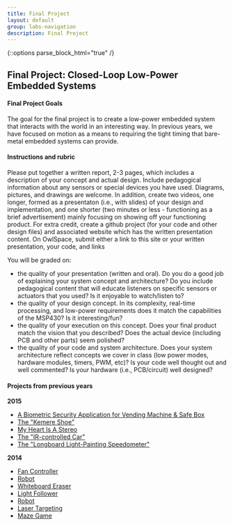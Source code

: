 ```yaml
---
title: Final Project
layout: default
group: labs-navigation
description: Final Project
---
```


{::options parse_block_html="true" /}

## Final Project: Closed-Loop Low-Power Embedded Systems

#### Final Project Goals
The goal for the final project is to create a low-power embedded system that interacts with the
world in an interesting way. In previous years, we have focused on motion as a means to
requiring the tight timing that bare-metal embedded systems can provide.

#### Instructions and rubric
Please put together a written report, 2-3 pages, which includes a description of your concept
and actual design. Include pedagogical information about any sensors or special devices you
have used. Diagrams, pictures, and drawings are welcome. In addition, create two videos, one
longer, formed as a presentaton (i.e., with slides) of your design and implementation, and one
shorter (two minutes or less - functioning as a brief advertisement) mainly focusing on showing
off your functioning product. For extra credit, create a github project (for your code and
other design files) and associated website which has the written presentation content. On
OwlSpace, submit either a link to this site or your written presentation, your code, and links

You will be graded on:
  + the quality of your presentation (written and oral). Do you do a good job of explaining
  your system concept and architecture? Do you include pedagogical content that will educate
  listeners on specific sensors or actuators that you used? Is it enjoyable to watch/listen to?
  + the quality of your design concept. In its complexity, real-time processing, and low-power
  requirements does it match the capabilities of the MSP430? Is it interesting/fun?
  + the quality of your execution on this concept. Does your final product match the vision
  that you described? Does the actual device (including PCB and other parts) seem polished?
  + the quality of your code and system architecture. Does your system architecture reflect
  concepts we cover in class (low power modes, hardware modules, timers, PWM, etc)? Is your
  code well thought out and well commented? Is your hardware (i.e., PCB/circuit) well designed?

#### Projects from previous years

**2015**
+ [A Biometric Security Application for Vending Machine & Safe Box](http://zjelec.github.io/ELEC-327-Final-Project/)
+ [The "Kemere Shoe"](http://va17.github.io/ELEC327-Final-Project/)
+ [My Heart Is A Stereo](http://ryanlidesign.wix.com/portfolio#!designs/c1dru)  
+ [The "IR-controlled Car"](http://xyh1.github.io/Rice_University_ELEC327_MSP430_IR-Motors/)
+ [The "Longboard Light-Painting Speedometer"](http://ethanwhassat.github.io/LONGBOARD-LIGHT-PAINTING-SPEEDOMETER/)

**2014**
+ [Fan Controller](https://www.youtube.com/watch?v=mhptsetAkEA)
+ [Robot](https://www.youtube.com/watch?v=cXXAIJgqIdM)
+ [Whiteboard Eraser](http://youtu.be/5l_BqY-AgVQ)
+ [Light Follower](https://www.youtube.com/watch?v=1jrtxBQFj9A)
+ [Robot](https://www.youtube.com/watch?v=pwvoO46o1E8)
+ [Laser Targeting](https://www.youtube.com/watch?v=hBBP-9Gh-Sk)
+ [Maze Game](https://www.youtube.com/watch?v=vogIEGx5ChQ)


